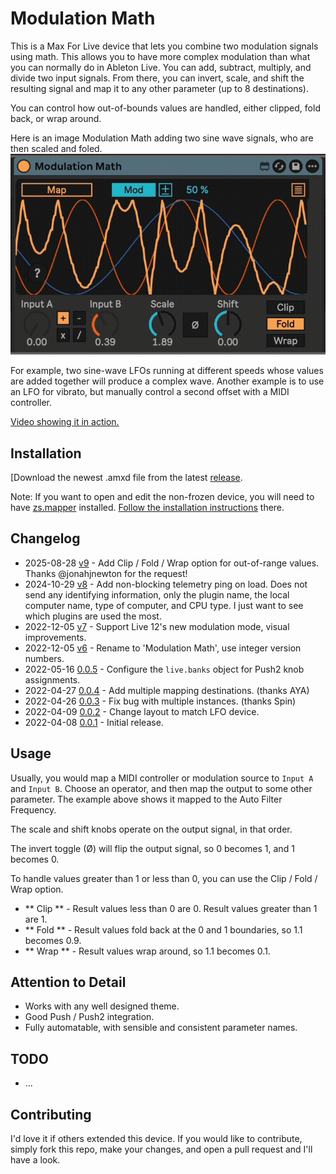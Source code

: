 # Modulation Math

This is a Max For Live device that lets you combine two modulation signals using math. This allows you to have more complex modulation than what you can normally do in Ableton Live. You can add, subtract, multiply, and divide two input signals. From there, you can invert, scale, and shift the resulting signal and map it to any other parameter (up to 8 destinations).

You can control how out-of-bounds values are handled, either clipped, fold back, or wrap around.

Here is an image Modulation Math adding two sine wave signals, who are then scaled and foled.
![How it Looks](images/device.gif)

For example, two sine-wave LFOs running at different speeds whose values are added together will produce a complex wave. Another example is to use an LFO for vibrato, but manually control a second offset with a MIDI controller.

[Video showing it in action.](https://www.youtube.com/watch?v=YfRTARPEUME)

## Installation

[Download the newest .amxd file from the latest [release](https://github.com/zsteinkamp/m4l-Modulation-Math/releases).

Note: If you want to open and edit the non-frozen device, you will need to have [zs.mapper](https://github.com/zsteinkamp/m4l-zs.mapper) installed. [Follow the installation instructions](https://github.com/zsteinkamp/m4l-zs.mapper) there.

## Changelog

* 2025-08-28 [v9](https://github.com/zsteinkamp/m4l-Modulation-Math/releases/download/v8/ModulationMath-v9.amxd) - Add Clip / Fold / Wrap option for out-of-range values. Thanks @jonahjnewton for the request!
* 2024-10-29 [v8](https://github.com/zsteinkamp/m4l-Modulation-Math/releases/download/v8/ModulationMath-v8.amxd) - Add non-blocking telemetry ping on load. Does not send any identifying information, only the plugin name, the local computer name, type of computer, and CPU type. I just want to see which plugins are used the most.
* 2022-12-05 [v7](https://github.com/zsteinkamp/m4l-Modulation-Math/releases/download/v7/Modulation.Math.v7.amxd) - Support Live 12's new modulation mode, visual improvements.
* 2022-12-05 [v6](https://github.com/zsteinkamp/m4l-Modulation-Math/raw/main/frozen/Modulation%20Math%20v6.amxd) - Rename to 'Modulation Math', use integer version numbers.
* 2022-05-16 [0.0.5](https://github.com/zsteinkamp/m4l-Modulation-Math/raw/main/frozen/AutomationMath-0.0.5.amxd) - Configure the `live.banks` object for Push2 knob assignments.
* 2022-04-27 [0.0.4](https://github.com/zsteinkamp/m4l-Modulation-Math/raw/main/frozen/AutomationMath-0.0.4.amxd) - Add multiple mapping destinations.  (thanks AYA)
* 2022-04-26 [0.0.3](https://github.com/zsteinkamp/m4l-Modulation-Math/raw/main/frozen/AutomationMath-0.0.3.amxd) - Fix bug with multiple instances. (thanks Spin)
* 2022-04-09 [0.0.2](https://github.com/zsteinkamp/m4l-Modulation-Math/raw/main/frozen/AutomationMath-0.0.2.amxd) - Change layout to match LFO device.
* 2022-04-08 [0.0.1](https://github.com/zsteinkamp/m4l-Modulation-Math/raw/main/frozen/AutomationMath-0.0.1.amxd) - Initial release.

## Usage

Usually, you would map a MIDI controller or modulation source to `Input A` and `Input B`. Choose an operator, and then map the output to some other parameter. The example above shows it mapped to the Auto Filter Frequency.

The scale and shift knobs operate on the output signal, in that order.

The invert toggle (Ø) will flip the output signal, so 0 becomes 1, and 1 becomes 0.

To handle values greater than 1 or less than 0, you can use the Clip / Fold / Wrap option.

* ** Clip ** - Result values less than 0 are 0. Result values greater than 1 are 1.
* ** Fold ** - Result values fold back at the 0 and 1 boundaries, so 1.1 becomes 0.9.
* ** Wrap ** - Result values wrap around, so 1.1 becomes 0.1.


## Attention to Detail

* Works with any well designed theme.
* Good Push / Push2 integration.
* Fully automatable, with sensible and consistent parameter names.

## TODO

* ...

## Contributing

I'd love it if others extended this device. If you would like to contribute, simply fork this repo, make your changes, and open a pull request and I'll have a look.

